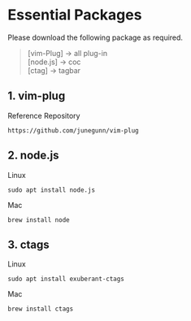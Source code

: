 # Essential Packages  
  
Please download the following package as required.  
  
> [vim-Plug] -> all plug-in  
> [node.js] -> coc  
> [ctag] -> tagbar  

## 1. vim-plug
Reference Repository
```
https://github.com/junegunn/vim-plug
```
## 2. node.js
Linux
```
sudo apt install node.js
```
Mac
```
brew install node
```
## 3. ctags
Linux
```
sudo apt install exuberant-ctags
```
Mac
```
brew install ctags
```
